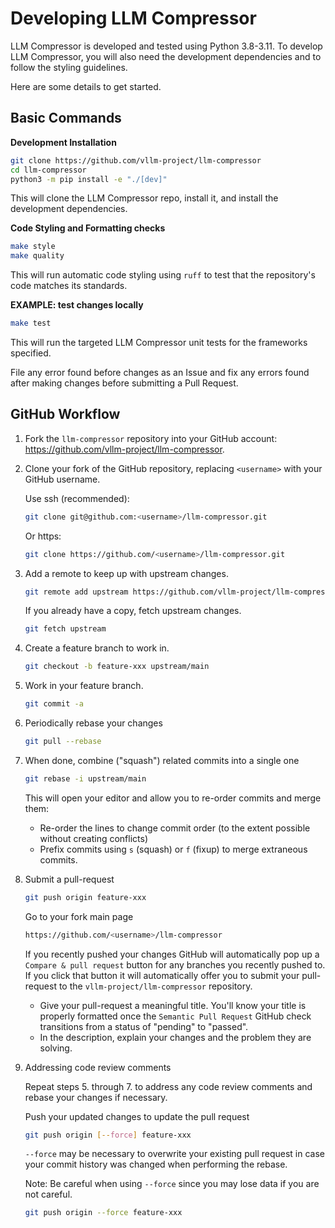 # Developing LLM Compressor

LLM Compressor is developed and tested using Python 3.8-3.11.
To develop LLM Compressor, you will also need the development dependencies and to follow the styling guidelines.

Here are some details to get started.

## Basic Commands

**Development Installation**

```bash
git clone https://github.com/vllm-project/llm-compressor
cd llm-compressor
python3 -m pip install -e "./[dev]"
```

This will clone the LLM Compressor repo, install it, and install the development dependencies.

**Code Styling and Formatting checks**

```bash
make style
make quality
```

This will run automatic code styling using `ruff` to test that the repository's code matches its standards.

**EXAMPLE: test changes locally**

```bash
make test
```

This will run the targeted LLM Compressor unit tests for the frameworks specified.

File any error found before changes as an Issue and fix any errors found after making changes before submitting a Pull Request.

## GitHub Workflow

1. Fork the `llm-compressor` repository into your GitHub account: https://github.com/vllm-project/llm-compressor.

2. Clone your fork of the GitHub repository, replacing `<username>` with your GitHub username.

   Use ssh (recommended):

   ```bash
   git clone git@github.com:<username>/llm-compressor.git
   ```

   Or https:

   ```bash
   git clone https://github.com/<username>/llm-compressor.git
   ```

3. Add a remote to keep up with upstream changes.

   ```bash
   git remote add upstream https://github.com/vllm-project/llm-compressor.git
   ```

   If you already have a copy, fetch upstream changes.

   ```bash
   git fetch upstream
   ```

4. Create a feature branch to work in.

   ```bash
   git checkout -b feature-xxx upstream/main
   ```

5. Work in your feature branch.

   ```bash
   git commit -a
   ```

6. Periodically rebase your changes

   ```bash
   git pull --rebase
   ```

7. When done, combine ("squash") related commits into a single one

   ```bash
   git rebase -i upstream/main
   ```

   This will open your editor and allow you to re-order commits and merge them:
   - Re-order the lines to change commit order (to the extent possible without creating conflicts)
   - Prefix commits using `s` (squash) or `f` (fixup) to merge extraneous commits.

8. Submit a pull-request

   ```bash
   git push origin feature-xxx
   ```

   Go to your fork main page

   ```bash
   https://github.com/<username>/llm-compressor
   ```

   If you recently pushed your changes GitHub will automatically pop up a `Compare & pull request` button for any branches you recently pushed to. If you click that button it will automatically offer you to submit your pull-request to the `vllm-project/llm-compressor` repository.

   - Give your pull-request a meaningful title.
     You'll know your title is properly formatted once the `Semantic Pull Request` GitHub check
     transitions from a status of "pending" to "passed".
   - In the description, explain your changes and the problem they are solving.

9. Addressing code review comments

   Repeat steps 5. through 7. to address any code review comments and rebase your changes if necessary.

   Push your updated changes to update the pull request

   ```bash
   git push origin [--force] feature-xxx
   ```

   `--force` may be necessary to overwrite your existing pull request in case your
  commit history was changed when performing the rebase.

   Note: Be careful when using `--force` since you may lose data if you are not careful.

   ```bash
   git push origin --force feature-xxx
   ```
